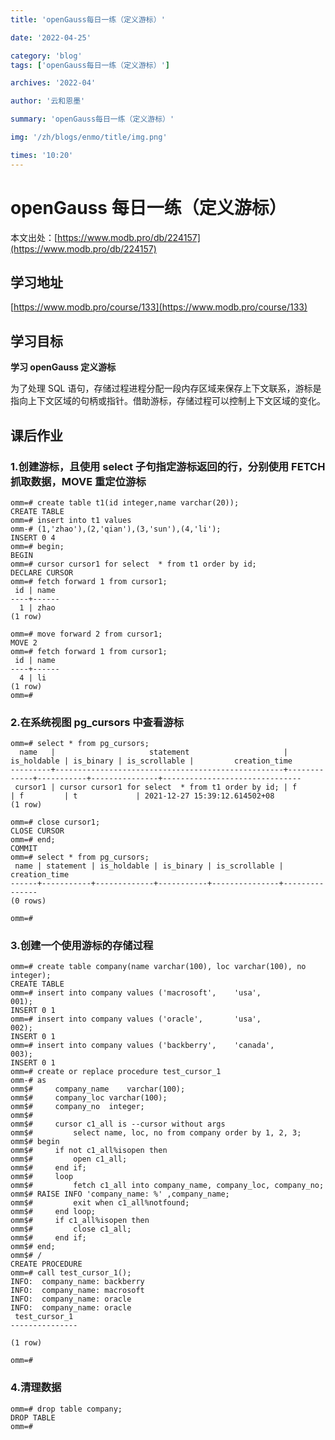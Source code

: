 ```yaml
---
title: 'openGauss每日一练（定义游标）'

date: '2022-04-25'

category: 'blog'
tags: ['openGauss每日一练（定义游标）']

archives: '2022-04'

author: '云和恩墨'

summary: 'openGauss每日一练（定义游标）'

img: '/zh/blogs/enmo/title/img.png'

times: '10:20'
---
```


# openGauss 每日一练（定义游标）

本文出处：[https://www.modb.pro/db/224157](https://www.modb.pro/db/224157)

## 学习地址

[https://www.modb.pro/course/133](https://www.modb.pro/course/133)

## 学习目标

**学习 openGauss 定义游标**

为了处理 SQL 语句，存储过程进程分配一段内存区域来保存上下文联系，游标是指向上下文区域的句柄或指针。借助游标，存储过程可以控制上下文区域的变化。

## 课后作业

### **1.创建游标，且使用 select 子句指定游标返回的行，分别使用 FETCH 抓取数据，MOVE 重定位游标**

```
omm=# create table t1(id integer,name varchar(20));
CREATE TABLE
omm=# insert into t1 values
omm-# (1,'zhao'),(2,'qian'),(3,'sun'),(4,'li');
INSERT 0 4
omm=# begin;
BEGIN
omm=# cursor cursor1 for select  * from t1 order by id;
DECLARE CURSOR
omm=# fetch forward 1 from cursor1;
 id | name
----+------
  1 | zhao
(1 row)

omm=# move forward 2 from cursor1;
MOVE 2
omm=# fetch forward 1 from cursor1;
 id | name
----+------
  4 | li
(1 row)
omm=#
```

### **2.在系统视图 pg_cursors 中查看游标**

```
omm=# select * from pg_cursors;
  name   |                     statement                     | is_holdable | is_binary | is_scrollable |         creation_time
---------+---------------------------------------------------+-------------+-----------+---------------+-------------------------------
 cursor1 | cursor cursor1 for select  * from t1 order by id; | f           | f         | t             | 2021-12-27 15:39:12.614502+08
(1 row)

omm=# close cursor1;
CLOSE CURSOR
omm=# end;
COMMIT
omm=# select * from pg_cursors;
 name | statement | is_holdable | is_binary | is_scrollable | creation_time
------+-----------+-------------+-----------+---------------+---------------
(0 rows)

omm=#
```

### **3.创建一个使用游标的存储过程**

```
omm=# create table company(name varchar(100), loc varchar(100), no integer);
CREATE TABLE
omm=# insert into company values ('macrosoft',    'usa',          001);
INSERT 0 1
omm=# insert into company values ('oracle',       'usa',          002);
INSERT 0 1
omm=# insert into company values ('backberry',    'canada',       003);
INSERT 0 1
omm=# create or replace procedure test_cursor_1
omm-# as
omm$#     company_name    varchar(100);
omm$#     company_loc varchar(100);
omm$#     company_no  integer;
omm$#
omm$#     cursor c1_all is --cursor without args
omm$#         select name, loc, no from company order by 1, 2, 3;
omm$# begin
omm$#     if not c1_all%isopen then
omm$#         open c1_all;
omm$#     end if;
omm$#     loop
omm$#         fetch c1_all into company_name, company_loc, company_no;
omm$# RAISE INFO 'company_name: %' ,company_name;
omm$#         exit when c1_all%notfound;
omm$#     end loop;
omm$#     if c1_all%isopen then
omm$#         close c1_all;
omm$#     end if;
omm$# end;
omm$# /
CREATE PROCEDURE
omm=# call test_cursor_1();
INFO:  company_name: backberry
INFO:  company_name: macrosoft
INFO:  company_name: oracle
INFO:  company_name: oracle
 test_cursor_1
---------------

(1 row)

omm=#
```

### **4.清理数据**

```
omm=# drop table company;
DROP TABLE
omm=#
```
